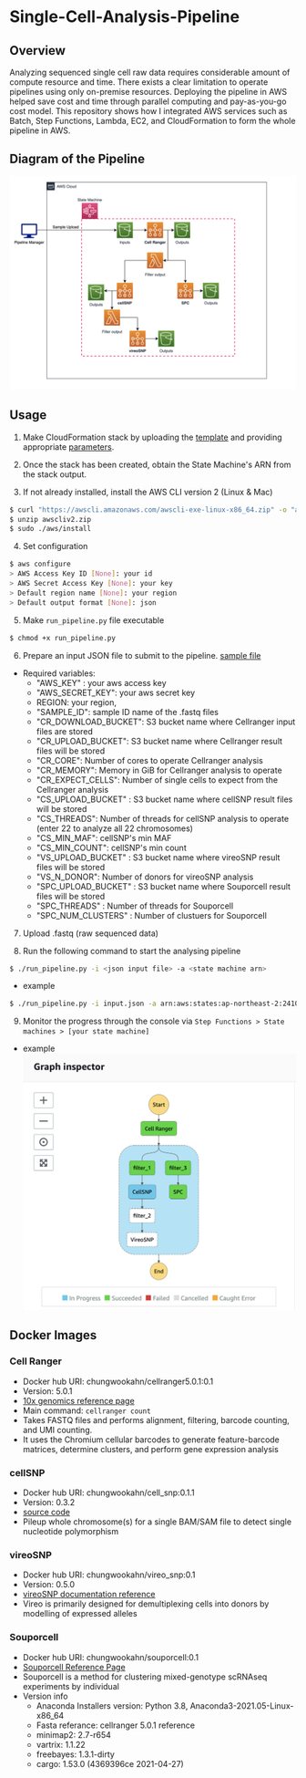 # Single-Cell-Analysis-Pipeline

## Overview

Analyzing sequenced single cell raw data requires considerable amount of compute resource and time. There exists a clear limitation to operate pipelines using only on-premise resources. Deploying the pipeline in AWS helped save cost and time through parallel computing and pay-as-you-go cost model. This repository shows how I integrated AWS services such as Batch, Step Functions, Lambda, EC2, and CloudFormation to form the whole pipeline in AWS.

## Diagram of the Pipeline

![pipeline overview](./etc/SingleCellPipeline.png)

## Usage

1. Make CloudFormation stack by uploading the [template](./AWS/CloudFormation/CF_template.yaml) and providing appropriate [parameters](./AWS/CloudFormation/README.md).

2. Once the stack has been created, obtain the State Machine's ARN from the stack output.

3. If not already installed, install the AWS CLI version 2 (Linux & Mac)

```bash
$ curl "https://awscli.amazonaws.com/awscli-exe-linux-x86_64.zip" -o "awscliv2.zip"
$ unzip awscliv2.zip
$ sudo ./aws/install
```

4. Set configuration

```bash
$ aws configure
> AWS Access Key ID [None]: your id
> AWS Secret Access Key [None]: your key
> Default region name [None]: your region
> Default output format [None]: json
```

5. Make `run_pipeline.py` file executable

```bash
$ chmod +x run_pipeline.py
```

6. Prepare an input JSON file to submit to the pipeline. [sample file](./sample_input.json)

- Required variables:
  - "AWS_KEY" : your aws access key
  - "AWS_SECRET_KEY": your aws secret key
  - REGION: your region,
  - "SAMPLE_ID": sample ID name of the .fastq files
  - "CR_DOWNLOAD_BUCKET": S3 bucket name where Cellranger input files are stored
  - "CR_UPLOAD_BUCKET": S3 bucket name where Cellranger result files will be stored
  - "CR_CORE": Number of cores to operate Cellranger analysis
  - "CR_MEMORY": Memory in GiB for Cellranger analysis to operate
  - "CR_EXPECT_CELLS": Number of single cells to expect from the Cellranger analysis
  - "CS_UPLOAD_BUCKET" : S3 bucket name where cellSNP result files will be stored
  - "CS_THREADS": Number of threads for cellSNP analysis to operate (enter 22 to analyze all 22 chromosomes)
  - "CS_MIN_MAF": cellSNP's min MAF
  - "CS_MIN_COUNT": cellSNP's min count
  - "VS_UPLOAD_BUCKET" : S3 bucket name where vireoSNP result files will be stored
  - "VS_N_DONOR": Number of donors for vireoSNP analysis
  - "SPC_UPLOAD_BUCKET" : S3 bucket name where Souporcell result files will be stored
  - "SPC_THREADS" : Number of threads for Souporcell
  - "SPC_NUM_CLUSTERS" : Number of clustuers for Souporcell

7. Upload .fastq (raw sequenced data)

8. Run the following command to start the analysing pipeline

```bash
$ ./run_pipeline.py -i <json input file> -a <state machine arn>
```

- example

```bash
$ ./run_pipeline.py -i input.json -a arn:aws:states:ap-northeast-2:241046885174:stateMachine:SC_TEST_Pipeline
```

9. Monitor the progress through the console via `Step Functions > State machines > [your state machine]`

- example
  ![state machine](./etc/StateMachine.png)

## Docker Images

### Cell Ranger

- Docker hub URI: chungwookahn/cellranger5.0.1:0.1
- Version: 5.0.1
- [10x genomics reference page](https://support.10xgenomics.com/single-cell-gene-expression/software/pipelines/5.0/what-is-cell-ranger)
- Main command: `cellranger count`
- Takes FASTQ files and performs alignment, filtering, barcode counting, and UMI counting.
- It uses the Chromium cellular barcodes to generate feature-barcode matrices, determine clusters, and perform gene expression analysis

### cellSNP

- Docker hub URI: chungwookahn/cell_snp:0.1.1
- Version: 0.3.2
- [source code](https://github.com/single-cell-genetics/cellSNP)
- Pileup whole chromosome(s) for a single BAM/SAM file to detect single nucleotide polymorphism

### vireoSNP

- Docker hub URI: chungwookahn/vireo_snp:0.1
- Version: 0.5.0
- [vireoSNP documentation reference](https://vireosnp.readthedocs.io/en/latest/index.html)
- Vireo is primarily designed for demultiplexing cells into donors by modelling of expressed alleles

### Souporcell

- Docker hub URI: chungwookahn/souporcell:0.1
- [Souporcell Reference Page](https://github.com/wheaton5/souporcell)
- Souporcell is a method for clustering mixed-genotype scRNAseq experiments by individual
- Version info
  - Anaconda Installers version: Python 3.8, Anaconda3-2021.05-Linux-x86_64
  - Fasta referance: cellranger 5.0.1 reference
  - minimap2: 2.7-r654
  - vartrix: 1.1.22
  - freebayes: 1.3.1-dirty
  - cargo: 1.53.0 (4369396ce 2021-04-27)
